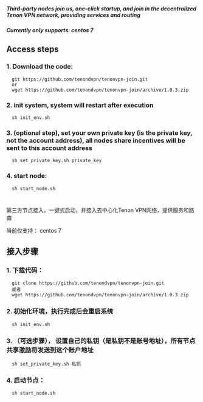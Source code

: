 

##### Third-party nodes join us, one-click startup, and join in the decentralized Tenon VPN network, providing services and routing
##### Currently only supports: centos 7

## Access steps
### 1. Download the code:

      git https://github.com/tenondvpn/tenonvpn-join.git
      or
      wget https://github.com/tenondvpn/tenonvpn-join/archive/1.0.3.zip

### 2. init system, system will restart after execution

      sh init_env.sh

### 3. (optional step), set your own private key (is the private key, not the account address), all nodes share incentives will be sent to this account address 

      sh set_private_key.sh private_key

### 4. start node: 

      sh start_node.sh

# 
# 

第三方节点接入，一键式启动，并接入去中心化Tenon VPN网络，提供服务和路由

当前仅支持： centos 7


## 接入步骤

### 1. 下载代码： 
  
      git clone https://github.com/tenondvpn/tenonvpn-join.git
      或者
      wget https://github.com/tenondvpn/tenonvpn-join/archive/1.0.3.zip
   

### 2. 初始化环境，执行完成后会重启系统
      sh init_env.sh  
   
   
### 3. （可选步骤）， 设置自己的私钥（是私钥不是账号地址），所有节点共享激励将发送到这个账户地址
      sh set_private_key.sh 私钥
   
### 4. 启动节点：
      sh start_node.sh

    
    


